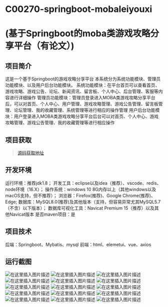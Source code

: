 # C00270-springboot-mobaleiyouxi
# (基于Springboot的moba类游戏攻略分享平台（有论文）)
## 项目简介


这是一个基于Springboot的游戏攻略分享平台
本系统分为系统功能模块、管理员功能模块、以及用户后台功能模块。
系统功能模块：在平台首页可以查看首页、游戏攻略、游戏公告、论坛、新闻资讯、留言板、个人中心、后台管理、客服等内容进行详细操作
管理员功能模块：管理员登录进入MOBA类游戏攻略分享平台后，可以对首页、个人中心、用户管理、游戏攻略管理、游戏公告管理、留言板管理、论坛管理、我的收藏管理、系统管理等进行相应的操作管理
用户后台功能模块：用户登录进入MOBA类游戏攻略分享平台后台可以对首页、个人中心、游戏攻略管理、游戏公告管理、我的收藏管理等进行相应操作


## 项目获取
> [源码获取地址](http://www.manoncode.cn/details?id=249)

 
## 开发环境

运行环境：推荐jdk1.8；
开发工具：eclipse以及idea（推荐）、vscode、redis、node环境（16.X）；
操作系统：windows 10 8G内存以上（其他windows以及macOS支持，但不推荐）；
浏览器：Firefox(推荐)、Google Chrome(推荐)、Edge;
数据库：MySQL8.0(推荐)及其他版本（支持，但容易异常尤其MySQL5.7（不含）以下版本）；
数据库可视化工具：Navicat Premium 15（推荐）以及其他Navicat版本
是否maven项目：是

## 项目技术
 
后端：Springboot、Mybatis、mysql
前端：html、elemetui、vue、axios


## 运行截图
![在这里插入图片描述](https://img-blog.csdnimg.cn/direct/452889c4438a4ec783023db7ca580b32.jpeg#pic_center)
![在这里插入图片描述](https://img-blog.csdnimg.cn/direct/2c8099789ca047668c1b9b72098ba640.png#pic_center)
![在这里插入图片描述](https://img-blog.csdnimg.cn/direct/0dc136f75c1947e2b0a27fac63c368c5.png#pic_center)
![在这里插入图片描述](https://img-blog.csdnimg.cn/direct/46dd9545e26b400a85bb7a131a4bcb98.png#pic_center)
![在这里插入图片描述](https://img-blog.csdnimg.cn/direct/62e8a1fbc303491280b6f718759ab5cd.png#pic_center)
![在这里插入图片描述](https://img-blog.csdnimg.cn/direct/c44ccb7bbf9645e19f60406b9af0714f.png#pic_center)
![在这里插入图片描述](https://img-blog.csdnimg.cn/direct/d064259aae1640979672879559514e60.png#pic_center)
![在这里插入图片描述](https://img-blog.csdnimg.cn/direct/0625155784864faeb6682caa3e1d97ea.png#pic_center)
![在这里插入图片描述](https://img-blog.csdnimg.cn/direct/3c285ecb14924fb28ff293ad03566379.png#pic_center)
![在这里插入图片描述](https://img-blog.csdnimg.cn/direct/2c1069911ef94fc9abd2ae3e19c73c86.png#pic_center)
![在这里插入图片描述](https://img-blog.csdnimg.cn/direct/2615fd3609af4c50843f74ee6a0c1865.png#pic_center)
![在这里插入图片描述](https://img-blog.csdnimg.cn/direct/043752c83265496b95553d4fce3d4b52.png#pic_center)
![在这里插入图片描述](https://img-blog.csdnimg.cn/direct/247445b078e9469fa159e2d0db4ef948.png#pic_center)
![在这里插入图片描述](https://img-blog.csdnimg.cn/direct/2e41ec96075f4ed9b5dd8a8ce6dfaa76.png#pic_center)
![在这里插入图片描述](https://img-blog.csdnimg.cn/direct/a9d825dfaefb4e96929cece1bb988d97.png#pic_center)

